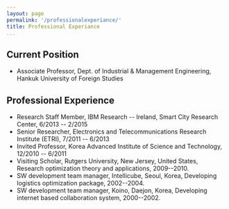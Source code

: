```yaml
---
layout: page
permalink: '/professionalexperiance/'
title: Professional Experiance
...
```



## Current Position
- Associate Professor, Dept. of Industrial & Management Engineering, Hankuk University of Foreign Studies


## Professional Experience

- Research Staff Member, IBM Research -- Ireland, Smart City Research Center, 6/2013 -- 2/2015
- Senior Researcher, Electronics and Telecommunications Research Institute (ETRI), 7/2011 -- 6/2013
- Invited Professor, Korea Advanced Institute of Science and Technology, 12/2010 -- 6/2011
- Visiting Scholar, Rutgers University, New Jersey, United States, Research optimization theory and applications, 2009--2010.
- SW development team manager, Intellicube, Seoul, Korea, Developing logistics optimization package, 2002--2004.
- SW development team manager, Koino, Daejon, Korea, Developing internet based collaboration system, 2000--2002.
